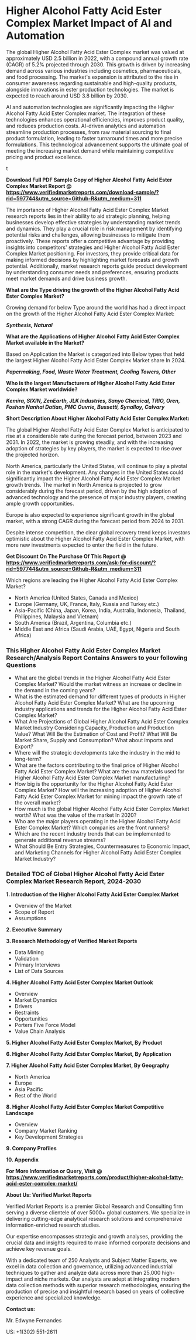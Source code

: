 <meta name="title" content="Global  Higher Alcohol Fatty Acid Ester Complex Market Impact of AI and Automation"><meta name="description" content="  The global Higher Alcohol Fatty Acid Ester Complex market was valued at approximately USD 2.5 billion in 2022, with a compound annual growth rate (CAGR) of 5.2% proj"><meta name="title" content=" Higher Alcohol Fatty Acid Ester Complex Market Size, Share, Scope, Trends, Growth, Opportunities, Analysis, Forecast"> <h1>Higher Alcohol Fatty Acid Ester Complex Market Impact of AI and Automation</h1> <p>The global Higher Alcohol Fatty Acid Ester Complex market was valued at approximately USD 2.5 billion in 2022, with a compound annual growth rate (CAGR) of 5.2% projected through 2030. This growth is driven by increasing demand across various industries including cosmetics, pharmaceuticals, and food processing. The market's expansion is attributed to the rise in consumer awareness regarding sustainable and high-quality products, alongside innovations in ester production technologies. The market is expected to reach around USD 3.8 billion by 2030.</p> <p>AI and automation technologies are significantly impacting the Higher Alcohol Fatty Acid Ester Complex market. The integration of these technologies enhances operational efficiencies, improves product quality, and reduces production costs. AI-driven analytics and automation streamline production processes, from raw material sourcing to final product formulation, leading to faster turnaround times and more precise formulations. This technological advancement supports the ultimate goal of meeting the increasing market demand while maintaining competitive pricing and product excellence.</p> t</p><p id="" class=""><strong>Download Full PDF Sample Copy of Higher Alcohol Fatty Acid Ester Complex Market Report @ <a href="https://www.verifiedmarketreports.com/download-sample/?rid=597744&utm_source=Github-R&utm_medium=311" target="_blank">https://www.verifiedmarketreports.com/download-sample/?rid=597744&utm_source=Github-R&utm_medium=311</a></strong></p><p>The importance of&nbsp;Higher Alcohol Fatty Acid Ester Complex Market research reports lies in their ability to aid strategic planning, helping businesses develop effective strategies by understanding market trends and dynamics. They play a crucial role in risk management by identifying potential risks and challenges, allowing businesses to mitigate them proactively. These reports offer a competitive advantage by providing insights into competitors' strategies and Higher Alcohol Fatty Acid Ester Complex Market positioning. For investors, they provide critical data for making informed decisions by highlighting market forecasts and growth potential. Additionally, market research reports guide product development by understanding consumer needs and preferences, ensuring products meet market demands and drive business growth.</p><p><strong>What are the&nbsp;Type driving the growth of the Higher Alcohol Fatty Acid Ester Complex Market?</strong></p><p id="" class="">Growing demand for below Type around the world has had a direct impact on the growth of the Higher Alcohol Fatty Acid Ester Complex Market:</p><em><strong> Synthesis, Natural</strong></em></p><strong>What are the&nbsp;Applications&nbsp;of Higher Alcohol Fatty Acid Ester Complex Market available in the Market?</strong></p><p id="" class="">Based on Application the Market is categorized into Below types that held the largest Higher Alcohol Fatty Acid Ester Complex Market share In 2024.</p><em><strong> Papermaking, Food, Waste Water Treatment, Cooling Towers, Other</strong></em></p><strong>Who is the largest Manufacturers of Higher Alcohol Fatty Acid Ester Complex Market worldwide?</strong></p><p><em><strong> Kemira, SIXIN, ZenEarth, JLK Industries, Sanyo Chemical, TRIO, Oren, Foshan Nanhai Datian, PMC Ouvrie, Bussetti, Synalloy, Calvary</strong></em></p><p id="" class=""><strong>Short Description About Higher Alcohol Fatty Acid Ester Complex Market:</strong></p><p>The global Higher Alcohol Fatty Acid Ester Complex Market is anticipated to rise at a considerable rate during the forecast period, between 2023 and 2031. In 2022, the market is growing steadily, and with the increasing adoption of strategies by key players, the market is expected to rise over the projected horizon.</p><p>North America, particularly the United States, will continue to play a pivotal role in the market's development. Any changes in the United States could significantly impact the Higher Alcohol Fatty Acid Ester Complex Market growth trends. The market in North America is projected to grow considerably during the forecast period, driven by the high adoption of advanced technology and the presence of major industry players, creating ample growth opportunities.</p><p>Europe is also expected to experience significant growth in the global market, with a strong CAGR during the forecast period from 2024 to 2031.</p><p>Despite intense competition, the clear global recovery trend keeps investors optimistic about the Higher Alcohol Fatty Acid Ester Complex Market, with more new investments expected to enter the field in the future.</p><p id="" class=""><strong>Get Discount On The Purchase Of This Report @ <a href="https://www.verifiedmarketreports.com/ask-for-discount/?rid=597744&utm_source=Github-R&utm_medium=311" target="_blank">https://www.verifiedmarketreports.com/ask-for-discount/?rid=597744&utm_source=Github-R&utm_medium=311</a></strong></p>Which regions are leading the Higher Alcohol Fatty Acid Ester Complex Market?</p><ul><li>North America (United States, Canada and Mexico)</li><li>Europe (Germany, UK, France, Italy, Russia and Turkey etc.)</li><li>Asia-Pacific (China, Japan, Korea, India, Australia, Indonesia, Thailand, Philippines, Malaysia and Vietnam)</li><li>South America (Brazil, Argentina, Columbia etc.)</li><li>Middle East and Africa (Saudi Arabia, UAE, Egypt, Nigeria and South Africa)</li></ul><h3 id="" class="">This Higher Alcohol Fatty Acid Ester Complex Market Research/Analysis Report Contains Answers to your following Questions</h3><ul><li>What are the global trends in the Higher Alcohol Fatty Acid Ester Complex Market? Would the market witness an increase or decline in the demand in the coming years?</li><li>What is the estimated demand for different types of products in Higher Alcohol Fatty Acid Ester Complex Market? What are the upcoming industry applications and trends for the Higher Alcohol Fatty Acid Ester Complex Market?</li><li>What Are Projections of Global Higher Alcohol Fatty Acid Ester Complex Market Industry Considering Capacity, Production and Production Value? What Will Be the Estimation of Cost and Profit? What Will Be Market Share, Supply and Consumption? What about imports and Export?</li><li>Where will the strategic developments take the industry in the mid to long-term?</li><li>What are the factors contributing to the final price of Higher Alcohol Fatty Acid Ester Complex Market? What are the raw materials used for Higher Alcohol Fatty Acid Ester Complex Market manufacturing?</li><li>How big is the opportunity for the Higher Alcohol Fatty Acid Ester Complex Market? How will the increasing adoption of Higher Alcohol Fatty Acid Ester Complex Market for mining impact the growth rate of the overall market?</li><li>How much is the global Higher Alcohol Fatty Acid Ester Complex Market worth? What was the value of the market In 2020?</li><li>Who are the major players operating in the Higher Alcohol Fatty Acid Ester Complex Market? Which companies are the front runners?</li><li>Which are the recent industry trends that can be implemented to generate additional revenue streams?</li><li>What Should Be Entry Strategies, Countermeasures to Economic Impact, and Marketing Channels for Higher Alcohol Fatty Acid Ester Complex Market Industry?</li></ul><h3 id="" class="">Detailed TOC of Global Higher Alcohol Fatty Acid Ester Complex Market Research Report, 2024-2030</h3><p id="" class=""><strong>1. Introduction of the Higher Alcohol Fatty Acid Ester Complex Market</strong></p><ul><li>Overview of the Market</li><li>Scope of Report</li><li>Assumptions</li></ul><p id="" class=""><strong>2. Executive Summary</strong></p><p id="" class=""><strong>3. Research Methodology of Verified Market Reports</strong></p><ul><li>Data Mining</li><li>Validation</li><li>Primary Interviews</li><li>List of Data Sources</li></ul><p id="" class=""><strong>4. Higher Alcohol Fatty Acid Ester Complex Market Outlook</strong></p><ul><li>Overview</li><li>Market Dynamics</li><li>Drivers</li><li>Restraints</li><li>Opportunities</li><li>Porters Five Force Model</li><li>Value Chain Analysis</li></ul><p id="" class=""><strong>5. Higher Alcohol Fatty Acid Ester Complex Market, By Product</strong></p><p id="" class=""><strong>6. Higher Alcohol Fatty Acid Ester Complex Market, By Application</strong></p><p id="" class=""><strong>7. Higher Alcohol Fatty Acid Ester Complex Market, By Geography</strong></p><ul><li>North America</li><li>Europe</li><li>Asia Pacific</li><li>Rest of the World</li></ul><p id="" class=""><strong>8. Higher Alcohol Fatty Acid Ester Complex Market Competitive Landscape</strong></p><ul><li>Overview</li><li>Company Market Ranking</li><li>Key Development Strategies</li></ul><p id="" class=""><strong>9. Company Profiles</strong></p><p id="" class=""><strong>10. Appendix</strong></p><p id="" class=""><strong>For More Information or Query, Visit @ <a href="https://www.verifiedmarketreports.com/product/higher-alcohol-fatty-acid-ester-complex-market/" target="_blank">https://www.verifiedmarketreports.com/product/higher-alcohol-fatty-acid-ester-complex-market/</a></strong></p><p id="" class=""><strong>About Us: Verified Market Reports</strong></p><p id="" class="">Verified Market Reports is a premier Global Research and Consulting firm serving a diverse clientele of over 5000+ global customers. We specialize in delivering cutting-edge analytical research solutions and comprehensive information-enriched research studies.</p><p id="" class="">Our expertise encompasses strategic and growth analyses, providing the crucial data and insights required to make informed corporate decisions and achieve key revenue goals.</p><p id="" class="">With a dedicated team of 250 Analysts and Subject Matter Experts, we excel in data collection and governance, utilizing advanced industrial techniques to gather and analyze data across more than 25,000 high-impact and niche markets. Our analysts are adept at integrating modern data collection methods with superior research methodologies, ensuring the production of precise and insightful research based on years of collective experience and specialized knowledge.</p><p id="" class=""><strong>Contact us:</strong></p><p id="" class="">Mr. Edwyne Fernandes</p><p id="" class="">US: +1(302) 551-2611</p>